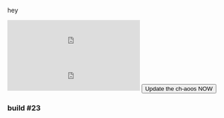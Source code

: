 hey

<iframe id="pew" height="80px" width="300px" frameborder="0" src="https://akshatmittal.com/youtube-realtime/embed/#!/UC-lHJZR3Gqxm24_Vd_AJ5Yw" style="border: 0; width:300px; height:80px; background-color: #FFF;"></iframe>
<iframe id="suc" height="80px" width="300px" frameborder="0" src="https://akshatmittal.com/youtube-realtime/embed/#!/UCq-Fj5jknLsUf-MWSy4_brA" style="border: 0; width:300px; height:80px; background-color: #FFF;"></iframe>
 <button onClick="update()">Update the ch-aoos NOW</button>
<script>
  function update(){
  document.getElementById('pew').src = document.getElementById('pew').src
  document.getElementById('suc').src = document.getElementById('suc').src
 }
</script>


### build #23
